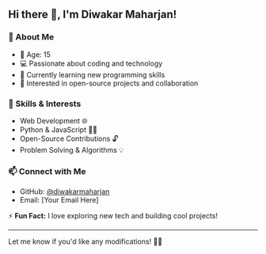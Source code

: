 ## Hi there 👋, I'm Diwakar Maharjan!

### 🚀 About Me  
- 🎂 Age: 15  
- 💻 Passionate about coding and technology  
- 🌱 Currently learning new programming skills  
- 🎯 Interested in open-source projects and collaboration  

### 🔧 Skills & Interests  
- Web Development 🌐  
- Python & JavaScript 🐍✨  
- Open-Source Contributions 🔓  
- Problem Solving & Algorithms 💡  

### 📫 Connect with Me  
- GitHub: [@diwakarmaharjan](https://github.com/diwakarmaharjan)  
- Email: [Your Email Here]  

⚡ **Fun Fact:** I love exploring new tech and building cool projects!  

---

Let me know if you'd like any modifications! 🚀😃  
